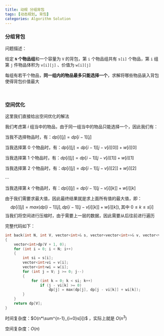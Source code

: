 ```yaml
---
title: 动规 分组背包
tags: [动态规划, 背包]
categories: Algorithm Solution
---
```


### 分组背包

问题描述：

给定 **`N` 个物品组**和一个容量为 `V` 的背包，第 `i` 个物品组共有 `s[i]` 个物品，第 `i` 组第 `j` 件物品体积为 `v[i][j]` 、价值为 `w[i][j]` 

每组有若干个物品，**同一组内的物品最多只能选择一个**，求解将哪些物品装入背包使得背包价值最大

​	 

### 空间优化

这里我们直接给出空间优化的解法

我们考虑第 $i$ 组当中的物品，由于同一组当中的物品只能选择一个，因此我们有：

当我不选择物品时，有：$dp[i][j]=dp[i-1][j]$ 

当我选择第 $0$ 个物品时，有：$dp[i][j] = dp[i-1][j-v[i][0]]+w[i][0]$ 

当我选择第 $1$ 个物品时，有：$dp[i][j]=dp[i-1][j-v[i][1]]+w[i][1]$ 

当我选择第 $2$ 个物品时，有：$dp[i][j]=dp[i-1][j-v[i][2]]+w[i][2]$ 

$\cdots$

当我选择第 $k$ 个物品时，有：$dp[i][j]=dp[i-1][j-v[i][k]]+w[i][k]$ 

由于我们需要求最大值，因此最终结果就是求上面所有值的最大值，即：
$$
dp[i][j]=max(dp[i-1][j],dp[i-1][j-v[i][k]]+w[i][k]), \text{其中}\ 0\le k \le s[i]
$$
当我们将空间进行压缩时，由于需要上一层的数据，因此需要从后往前进行遍历

完整代码如下：

```cpp
int back(int N, int V, vector<int>& s, vector<vector<int>>& v, vector<vector<int>>& w)
{
    vector<int>dp(V + 1, 0);
    for (int i = 0; i < N; i++)
    {
        int si = s[i];
        vector<int>vi = v[i];
        vector<int>wi = w[i];
        for (int j = V; j >= 0; j--)
        {
            for (int k = 0; k < si; k++)
                if (j - vi[k] >= 0)
                    dp[j] = max(dp[j], dp[j - vi[k]] + wi[k]);
        }
    }
    return dp[V];
}
```

时间复杂度：$O(n*\sum^{n-1}_{i=0}s[i])$ ，实际上就是 $O(n^3)$ 

空间复杂度：$O(n)$ 
